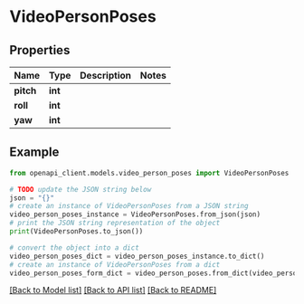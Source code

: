 # VideoPersonPoses


## Properties

Name | Type | Description | Notes
------------ | ------------- | ------------- | -------------
**pitch** | **int** |  | 
**roll** | **int** |  | 
**yaw** | **int** |  | 

## Example

```python
from openapi_client.models.video_person_poses import VideoPersonPoses

# TODO update the JSON string below
json = "{}"
# create an instance of VideoPersonPoses from a JSON string
video_person_poses_instance = VideoPersonPoses.from_json(json)
# print the JSON string representation of the object
print(VideoPersonPoses.to_json())

# convert the object into a dict
video_person_poses_dict = video_person_poses_instance.to_dict()
# create an instance of VideoPersonPoses from a dict
video_person_poses_form_dict = video_person_poses.from_dict(video_person_poses_dict)
```
[[Back to Model list]](../README.md#documentation-for-models) [[Back to API list]](../README.md#documentation-for-api-endpoints) [[Back to README]](../README.md)


